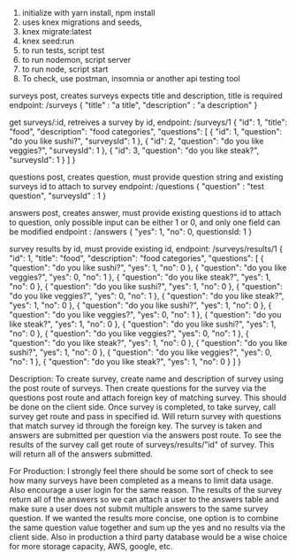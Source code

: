 1. initialize with yarn install, npm install
2. uses knex migrations and seeds,
3. knex migrate:latest
4. knex seed:run
5. to run tests, script test
6. to run nodemon, script server
7. to run node, script start
8. To check, use postman, insomnia or another api testing tool

surveys post, creates surveys expects title and description, title is required
endpoint: /surveys
{
"title" : "a title",
"description" : "a description"
}

get surveys/:id, retreives a survey by id,
endpoint: /surveys/1
{
"id": 1,
"title": "food",
"description": "food categories",
"questions": [
{
"id": 1,
"question": "do you like sushi?",
"surveysId": 1
},
{
"id": 2,
"question": "do you like veggies?",
"surveysId": 1
},
{
"id": 3,
"question": "do you like steak?",
"surveysId": 1
}
]
}

questions post, creates question, must provide question string and existing surveys id to attach to survey
endpoint: /questions
{
"question" : "test question",
"surveysId" : 1
}

answers post, creates answer, must provide existing questions id to attach to question,
only possible input can be either 1 or 0, and only one field can be modified
endpoint : /answers
{
"yes": 1,
"no": 0,
questionsId: 1
}

survey results by id, must provide existing id,
endpoint: /surveys/results/1
{
"id": 1,
"title": "food",
"description": "food categories",
"questions": [
{
"question": "do you like sushi?",
"yes": 1,
"no": 0
},
{
"question": "do you like veggies?",
"yes": 0,
"no": 1
},
{
"question": "do you like steak?",
"yes": 1,
"no": 0
},
{
"question": "do you like sushi?",
"yes": 1,
"no": 0
},
{
"question": "do you like veggies?",
"yes": 0,
"no": 1
},
{
"question": "do you like steak?",
"yes": 1,
"no": 0
},
{
"question": "do you like sushi?",
"yes": 1,
"no": 0
},
{
"question": "do you like veggies?",
"yes": 0,
"no": 1
},
{
"question": "do you like steak?",
"yes": 1,
"no": 0
},
{
"question": "do you like sushi?",
"yes": 1,
"no": 0
},
{
"question": "do you like veggies?",
"yes": 0,
"no": 1
},
{
"question": "do you like steak?",
"yes": 1,
"no": 0
},
{
"question": "do you like sushi?",
"yes": 1,
"no": 0
},
{
"question": "do you like veggies?",
"yes": 0,
"no": 1
},
{
"question": "do you like steak?",
"yes": 1,
"no": 0
}
]
}

Description:
To create survey, create name and description of survey using the post route of surveys. Then create questions for the survey via the questions post route and attach foreign key of matching survey. This should be done on the client side. Once survey is completed, to take survey, call survey get route and pass in specified id. Will return survey with questions that match survey id through the foreign key. The survey is taken and answers are submitted per question via the answers post route. To see the results of the survey call get route of surveys/results/"id" of survey. This will return all of the answers submitted.

For Production:
I strongly feel there should be some sort of check to see how many surveys have been completed as a means to limit data usage. Also encourage a user login for the same reason. The results of the survey return all of the answers so we can attach a user to the answers table and make sure a user does not submit multiple answers to the same survey question. If we wanted the results more concise, one option is to combine the same question value together and sum up the yes and no results via the client side. Also in production a third party database would be a wise choice for more storage capacity, AWS, google, etc.
